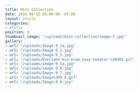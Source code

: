 ```yaml
---
title: Mini Collection
date: 2016-06-15 05:00:00 -07:00
layout: stills
categories:
- stills
position: 6
thumbnail_image: "/uploads/mini-collection/image-3.jpg"
gallery:
- url: "/uploads/Image-9_1a.jpg"
- url: "/uploads/Image-9_2.jpg"
- url: "/uploads/Image-9_3.jpg"
- url: "/uploads/Everlane-min-ecom_navy-sweater-c40481.gif"
- url: "/uploads/image-9_5a.jpg"
- url: "/uploads/image-9_6.jpg"
- url: "/uploads/Image-9_7.jpg"
- url: "/uploads/Image%209_8.gif"
- url: "/uploads/Image-9_9.jpg"
---
```

